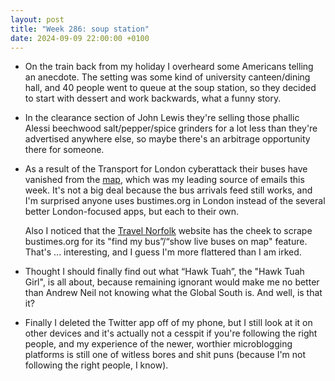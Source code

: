 ```yaml
---
layout: post
title: "Week 286: soup station"
date: 2024-09-09 22:00:00 +0100
---
```


- On the train back from my holiday I overheard some Americans telling an anecdote. The setting was some kind of university canteen/dining hall, and 40 people went to queue at the soup station, so they decided to start with dessert and work backwards, what a funny story.

- In the clearance section of John Lewis they're selling those phallic Alessi beechwood salt/pepper/spice grinders for a lot less than they're advertised anywhere else, so maybe there's an arbitrage opportunity there for someone.

- As a result of the Transport for London cyberattack their buses have vanished from the [map](https://bustimes.org/map), which was my leading source of emails this week.
  It's not a big deal because the bus arrivals feed still works, and I'm surprised anyone uses bustimes.org in London instead of the several better London-focused apps, but each to their own.

  Also I noticed that the [Travel Norfolk](https://www.travelnorfolk.co.uk/journey-planner/ "white elephant") website has the cheek to scrape bustimes.org for its "find my bus”/“show live buses on map" feature. That's ... interesting, and I guess I'm more flattered than I am irked.

- Thought I should finally find out what “Hawk Tuah”, the "Hawk Tuah Girl", is all about,
  because remaining ignorant would make me no better than Andrew Neil not knowing what the Global South is.
  And well, is that it?

- Finally I deleted the Twitter app off of my phone,
  but I still look at it on other devices and it's actually not a cesspit if you're following the right people,
  and my experience of the newer, worthier microblogging platforms is still one of witless bores and shit puns (because I'm not following the right people, I know).
